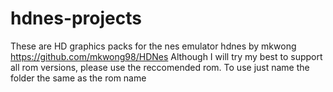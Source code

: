 # hdnes-projects
These are HD graphics packs for the nes emulator hdnes by mkwong https://github.com/mkwong98/HDNes
Although I will try my best to support all rom versions, please use the reccomended rom. To use just name the folder the same as the rom name
